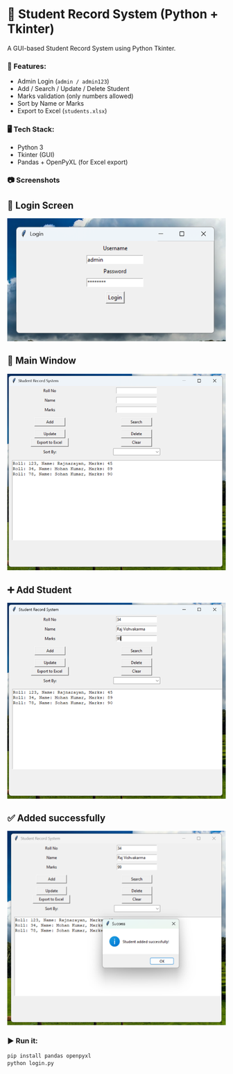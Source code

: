 # 🧾 Student Record System (Python + Tkinter)

A GUI-based Student Record System using Python Tkinter.

### 🔐 Features:
- Admin Login (`admin / admin123`)
- Add / Search / Update / Delete Student
- Marks validation (only numbers allowed)
- Sort by Name or Marks
- Export to Excel (`students.xlsx`)

### 🖥️ Tech Stack:
- Python 3
- Tkinter (GUI)
- Pandas + OpenPyXL (for Excel export)


### 📷 Screenshots

## 🔐 Login Screen
![Login](screenshots/login_page.png)

## 🧾 Main Window
![Main Window](screenshots/main_window.png)

## ➕ Add Student
![Add Student](screenshots/Add_student.png)

## ✅ Added successfully
![Added](screenshots/student_added_successfully.png)

### ▶️ Run it:
```bash
pip install pandas openpyxl
python login.py
